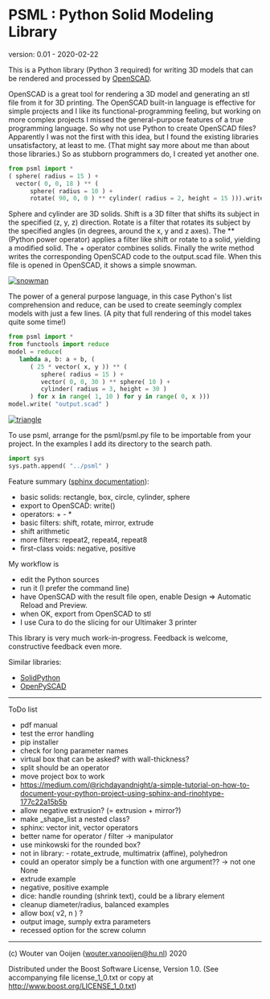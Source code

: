# PSML : Python Solid Modeling Library

version: 0.01 - 2020-02-22

This is a Python library (Python 3 required) for writing
3D models that can be rendered and processed by 
[OpenSCAD](https://www.openscad.org).

OpenSCAD is a great tool for rendering a 3D model and generating
an stl file from it for 3D printing.
The OpenSCAD built-in language is effective for simple projects
and I like its functional-programming feeling,
but working on more complex projects I missed the 
general-purpose features of a true programming language.
So why not use Python to create OpenSCAD files?
Apparently I was not the first with this idea, but I found the
existing libraries unsatisfactory, at least to me.
(That might say more about me than about those libraries.)
So as stubborn programmers do, I created yet another one.

~~~Python
from psml import *
( sphere( radius = 15 ) + 
  vector( 0, 0, 18 ) ** (
      sphere( radius = 10 ) +
      rotate( 90, 0, 0 ) ** cylinder( radius = 2, height = 15 ))).write()
~~~

Sphere and cylinder are 3D solids. 
Shift is a 3D filter that shifts its subject in the specified
(z, y, z) direction. 
Rotate is a filter that rotates its subject by the specified angles 
(in degrees, around the x, y and z axes).
The \*\* (Python power operator) applies a filter 
like shift or rotate to a solid, yielding a modified solid.
The + operator combines solids.
Finally the write method writes the corresponding OpenSCAD code
to the output.scad file.
When this file is opened in OpenSCAD, it shows a simple snowman.

[![snowman](examples/images/readme_snowman_128.png)](examples/images/readme_snowman_512.png)

The power of a general purpose language, in this case Python's
list comprehension and reduce, can be used to create seemingly complex
models with just a few lines.
(A pity that full rendering of this model takes quite some time!)
 
~~~Python
from psml import *
from functools import reduce
model = reduce( 
   lambda a, b: a + b, (
      ( 25 * vector( x, y )) ** (
         sphere( radius = 15 ) + 
         vector( 0, 0, 30 ) ** sphere( 10 ) + 
         cylinder( radius = 3, height = 30 )
      ) for x in range( 1, 10 ) for y in range( 0, x )))
model.write( "output.scad" )
~~~

[![triangle](examples/images/readme_triangle_128.png)](examples/images/readme_triangle_512.png)

To use psml, arrange for the psml/psml.py file 
to be importable from your project. 
In the examples I add its directory to the search path.

~~~Python
import sys
sys.path.append( "../psml" )
~~~

Feature summary ([sphinx documentation](./html/index.html)):
   - basic solids: rectangle, box, circle, cylinder, sphere
   - export to OpenSCAD: write()
   - operators: + - *
   - basic filters: shift, rotate, mirror, extrude
   - shift arithmetic
   - more filters: repeat2, repeat4, repeat8
   - first-class voids: negative, positive

My workflow is
   - edit the Python sources
   - run it (I prefer the command line)
   - have OpenSCAD with the result file open, 
     enable Design => Automatic Reload and Preview.
   - when OK, export from OpenSCAD to stl
   - I use Cura to do the slicing for our Ultimaker 3 printer
   
This library is very much work-in-progress. 
Feedback is welcome,
constructive feedback even more.

Similar libraries:
   - [SolidPython](https://github.com/SolidCode/SolidPython)
   - [OpenPySCAD](https://pypi.org/project/OpenPySCAD)
   
-----------------------------------------------------------------------------   
   
ToDo list
- pdf manual
- test the error handling
- pip installer
- check for long parameter names
- virtual box that can be asked? with wall-thickness?
- split should be an operator
- move project box to work
- https://medium.com/@richdayandnight/a-simple-tutorial-on-how-to-document-your-python-project-using-sphinx-and-rinohtype-177c22a15b5b
- allow negative extrusion? (= extrusion + mirror?)
- make _shape_list a nested class?
- sphinx: vector init, vector operators
- better name for operator / filter -> manipulator
- use minkowski for the rounded box? 
- not in library: - rotate_extrude, multimatrix (affine), polyhedron
- could an operator simply be a function with one argument?? -> not one None
- extrude example
- negative, positive example
- dice: handle rounding (shrink text), could be a library element
- cleanup diameter/radius, balanced examples
- allow box( v2, n ) ?
- output image, sumply extra parameters
- recessed option for the screw column

-----------------------------------------------------------------------------      
      
(c) Wouter van Ooijen (wouter.vanooijen@hu.nl) 2020

Distributed under the Boost Software License, Version 1.0.
(See accompanying file license_1_0.txt or copy at 
http://www.boost.org/LICENSE_1_0.txt) 